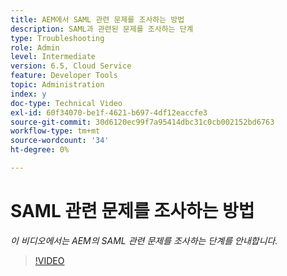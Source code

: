 ```yaml
---
title: AEM에서 SAML 관련 문제를 조사하는 방법
description: SAML과 관련된 문제를 조사하는 단계
type: Troubleshooting
role: Admin
level: Intermediate
version: 6.5, Cloud Service
feature: Developer Tools
topic: Administration
index: y
doc-type: Technical Video
exl-id: 60f34070-be1f-4621-b697-4df12eaccfe3
source-git-commit: 30d6120ec99f7a95414dbc31c0cb002152bd6763
workflow-type: tm+mt
source-wordcount: '34'
ht-degree: 0%

---
```


# SAML 관련 문제를 조사하는 방법

*이 비디오에서는 AEM의 SAML 관련 문제를 조사하는 단계를 안내합니다.*

>[!VIDEO](https://video.tv.adobe.com/v/335466?quality=12&learn=on)
